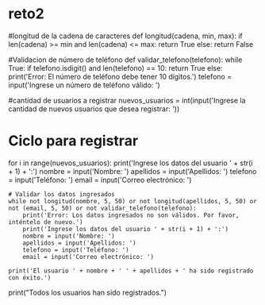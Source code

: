 # reto2
#longitud de la cadena de caracteres
def longitud(cadena, min, max):
    if len(cadena) >= min and len(cadena) <= max:
        return True
    else:
        return False

#Validacion de número de teléfono
def validar_telefono(telefono):
    while True:
        if telefono.isdigit() and len(telefono) == 10:
            return True
        else:
            print('Error: El número de teléfono debe tener 10 dígitos.')
            telefono = input('Ingrese un número de teléfono válido: ')

#cantidad de usuarios a registrar
nuevos_usuarios = int(input('Ingrese la cantidad de nuevos usuarios que desea registrar: '))

# Ciclo para registrar 
for i in range(nuevos_usuarios):
    print('Ingrese los datos del usuario ' + str(i + 1) + ':')
    nombre = input('Nombre: ')
    apellidos = input('Apellidos: ')
    telefono = input('Teléfono: ')
    email = input('Correo electrónico: ')

    # Validar los datos ingresados
    while not longitud(nombre, 5, 50) or not longitud(apellidos, 5, 50) or not (email, 5, 50) or not validar_telefono(telefono):
        print('Error: Los datos ingresados no son válidos. Por favor, inténtelo de nuevo.')
        print('Ingrese los datos del usuario ' + str(i + 1) + ':')
        nombre = input('Nombre: ')
        apellidos = input('Apellidos: ')
        telefono = input('Teléfono: ')
        email = input('Correo electrónico: ')

    print('El usuario ' + nombre + ' ' + apellidos + ' ha sido registrado con éxito.')

print("Todos los usuarios han sido registrados.")

